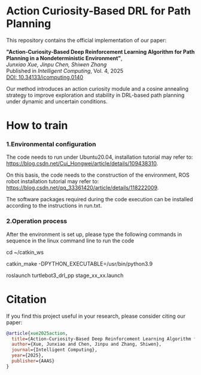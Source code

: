 # Action Curiosity-Based DRL for Path Planning

This repository contains the official implementation of our paper:

**"Action-Curiosity-Based Deep Reinforcement Learning Algorithm for Path Planning in a Nondeterministic Environment"**,  
*Junxiao Xue, Jinpu Chen, Shiwen Zhang*  
Published in *Intelligent Computing*, Vol. 4, 2025  
[DOI: 10.34133/icomputing.0140](https://doi.org/10.34133/icomputing.0140)

Our method introduces an action curiosity module and a cosine annealing strategy to improve exploration and stability in DRL-based path planning under dynamic and uncertain conditions.


# How to train
### 1.Environmental configuration

The code needs to run under Ubuntu20.04, installation tutorial may refer to: https://blog.csdn.net/Cui_Hongwei/article/details/109438310.

On this basis, the code needs to the construction of the environment, ROS robot installation tutorial may refer to: https://blog.csdn.net/qq_33361420/article/details/118222009.

The software packages required during the code execution can be installed according to the instructions in run.txt.


### 2.Operation process

After the environment is set up, please type the following commands in sequence in the linux command line to run the code

cd ~/catkin_ws

catkin_make -DPYTHON_EXECUTABLE=/usr/bin/python3.9

roslaunch turtlebot3_drl_pp stage_xx_xx.launch


# Citation
If you find this project useful in your research, please consider citing our paper:

```bibtex
@article{xue2025action,
  title={Action-Curiosity-Based Deep Reinforcement Learning Algorithm for Path Planning in Non-deterministic Environment},
  author={Xue, Junxiao and Chen, Jinpu and Zhang, Shiwen},
  journal={Intelligent Computing},
  year={2025},
  publisher={AAAS}
}

